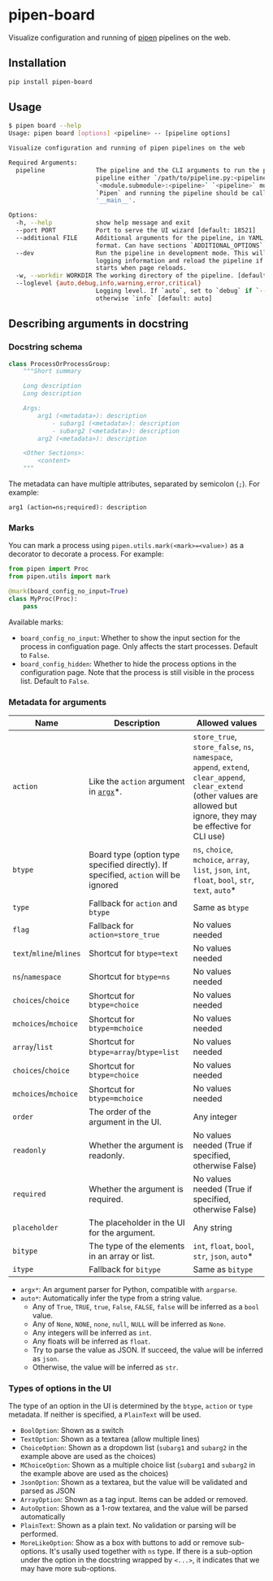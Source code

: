 # pipen-board

Visualize configuration and running of [pipen][1] pipelines on the web.

## Installation

```bash
pip install pipen-board
```

## Usage

```bash
$ pipen board --help
Usage: pipen board [options] <pipeline> -- [pipeline options]

Visualize configuration and running of pipen pipelines on the web

Required Arguments:
  pipeline              The pipeline and the CLI arguments to run the pipeline. For the
                        pipeline either `/path/to/pipeline.py:<pipeline>` or
                        `<module.submodule>:<pipeline>` `<pipeline>` must be an instance of
                        `Pipen` and running the pipeline should be called under `__name__ ==
                        '__main__'.

Options:
  -h, --help            show help message and exit
  --port PORT           Port to serve the UI wizard [default: 18521]
  --additional FILE     Additional arguments for the pipeline, in YAML, INI, JSON or TOML
                        format. Can have sections `ADDITIONAL_OPTIONS` and `RUNNING_OPTIONS`
  --dev                 Run the pipeline in development mode. This will print verbosal
                        logging information and reload the pipeline if a new instantce
                        starts when page reloads.
  -w, --workdir WORKDIR The working directory of the pipeline. [default: .pipen]
  --loglevel {auto,debug,info,warning,error,critical}
                        Logging level. If `auto`, set to `debug` if `--dev` is set,
                        otherwise `info` [default: auto]
```

## Describing arguments in docstring

### Docstring schema

```python
class ProcessOrProcessGroup:
    """Short summary

    Long description
    Long description

    Args:
        arg1 (<metadata>): description
            - subarg1 (<metadata>): description
            - subarg2 (<metadata>): description
        arg2 (<metadata>): description

    <Other Sections>:
        <content>
    """
```

The metadata can have multiple attributes, separated by semicolon (`;`). For example:

```
arg1 (action=ns;required): description
```

### Marks

You can mark a process using `pipen.utils.mark(<mark>=<value>)` as a decorator to decorate a process. For example:

```python
from pipen import Proc
from pipen.utils import mark

@mark(board_config_no_input=True)
class MyProc(Proc):
    pass
```

Available marks:

- `board_config_no_input`: Whether to show the input section for the process in configuation page. Only affects the start processes. Default to `False`.
- `board_config_hidden`: Whether to hide the process options in the configuration page. Note that the process is still visible in the process list. Default to `False`.

### Metadata for arguments


| Name     | Description | Allowed values |
| -------- | ----------- | -------------- |
| `action` | Like the `action` argument in [`argx`][2]*. | `store_true`, `store_false`, `ns`, `namespace`, `append`, `extend`, `clear_append`, `clear_extend` (other values are allowed but ignore, they may be effective for CLI use) |
| `btype`  | Board type (option type specified directly). If specified, `action` will be ignored | `ns`, `choice`, `mchoice`, `array`, `list`, `json`, `int`, `float`, `bool`, `str`, `text`, `auto`* |
| `type` | Fallback for `action` and `btype` | Same as `btype` |
| `flag` | Fallback for `action=store_true` | No values needed |
| `text`/`mline`/`mlines` | Shortcut for `btype=text` | No values needed |
| `ns`/`namespace` | Shortcut for `btype=ns` | No values needed |
| `choices`/`choice` | Shortcut for `btype=choice` | No values needed |
| `mchoices`/`mchoice` | Shortcut for `btype=mchoice` | No values needed |
| `array`/`list` | Shortcut for `btype=array`/`btype=list` | No values needed |
| `choices`/`choice` | Shortcut for `btype=choice` | No values needed |
| `mchoices`/`mchoice` | Shortcut for `btype=mchoice` | No values needed |
| `order` | The order of the argument in the UI. | Any integer |
| `readonly` | Whether the argument is readonly. | No values needed (True if specified, otherwise False) |
| `required` | Whether the argument is required. | No values needed (True if specified, otherwise False) |
| `placeholder` | The placeholder in the UI for the argument. | Any string |
| `bitype` | The type of the elements in an array or list. | `int`, `float`, `bool`, `str`, `json`, `auto`* |
| `itype` | Fallback for `bitype` | Same as `bitype` |

- `argx*`: An argument parser for Python, compatible with `argparse`.
- `auto*`: Automatically infer the type from a string value.
  - Any of `True`, `TRUE`, `true`, `False`, `FALSE`, `false` will be inferred as a `bool` value.
  - Any of `None`, `NONE`, `none`, `null`, `NULL` will be inferred as `None`.
  - Any integers will be inferred as `int`.
  - Any floats will be inferred as `float`.
  - Try to parse the value as JSON. If succeed, the value will be inferred as `json`.
  - Otherwise, the value will be inferred as `str`.

### Types of options in the UI

The type of an option in the UI is determined by the `btype`, `action` or `type` metadata. If neither is specified, a `PlainText` will be used.

- `BoolOption`: Shown as a switch
- `TextOption`: Shown as a textarea (allow multiple lines)
- `ChoiceOption`: Shown as a dropdown list (`subarg1` and `subarg2` in the example above are used as the choices)
- `MChoiceOption`: Shown as a multiple choice list (`subarg1` and `subarg2` in the example above are used as the choices)
- `JsonOption`: Shown as a textarea, but the value will be validated and parsed as JSON
- `ArrayOption`: Shown as a tag input. Items can be added or removed.
- `AutoOption`: Shown as a 1-row textarea, and the value will be parsed automatically
- `PlainText`: Shown as a plain text. No validation or parsing will be performed.
- `MoreLikeOption`: Show as a box with buttons to add or remove sub-options. It's usally used together with `ns` type. If there is a sub-option under the option in the docstring wrapped by `<...>`, it indicates that we may have more sub-options.


[1]: https://github.com/pwwang/pipen
[2]: https://github.com/pwwang/argx

